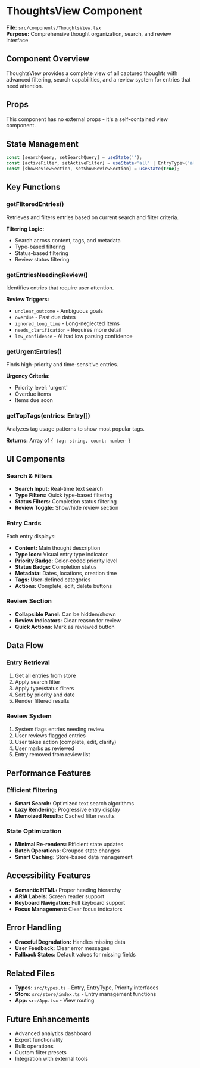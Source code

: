 # ThoughtsView Component

**File:** `src/components/ThoughtsView.tsx`  
**Purpose:** Comprehensive thought organization, search, and review interface

## Component Overview
ThoughtsView provides a complete view of all captured thoughts with advanced filtering, search capabilities, and a review system for entries that need attention.

## Props
This component has no external props - it's a self-contained view component.

## State Management
```typescript
const [searchQuery, setSearchQuery] = useState('');
const [activeFilter, setActiveFilter] = useState<'all' | EntryType>('all');
const [showReviewSection, setShowReviewSection] = useState(true);
```

## Key Functions

### getFilteredEntries()
Retrieves and filters entries based on current search and filter criteria.

**Filtering Logic:**
- Search across content, tags, and metadata
- Type-based filtering
- Status-based filtering
- Review status filtering

### getEntriesNeedingReview()
Identifies entries that require user attention.

**Review Triggers:**
- `unclear_outcome` - Ambiguous goals
- `overdue` - Past due dates
- `ignored_long_time` - Long-neglected items
- `needs_clarification` - Requires more detail
- `low_confidence` - AI had low parsing confidence

### getUrgentEntries()
Finds high-priority and time-sensitive entries.

**Urgency Criteria:**
- Priority level: 'urgent'
- Overdue items
- Items due soon

### getTopTags(entries: Entry[])
Analyzes tag usage patterns to show most popular tags.

**Returns:** Array of `{ tag: string, count: number }`

## UI Components

### Search & Filters
- **Search Input:** Real-time text search
- **Type Filters:** Quick type-based filtering
- **Status Filters:** Completion status filtering
- **Review Toggle:** Show/hide review section

### Entry Cards
Each entry displays:
- **Content:** Main thought description
- **Type Icon:** Visual entry type indicator
- **Priority Badge:** Color-coded priority level
- **Status Badge:** Completion status
- **Metadata:** Dates, locations, creation time
- **Tags:** User-defined categories
- **Actions:** Complete, edit, delete buttons

### Review Section
- **Collapsible Panel:** Can be hidden/shown
- **Review Indicators:** Clear reason for review
- **Quick Actions:** Mark as reviewed button

## Data Flow

### Entry Retrieval
1. Get all entries from store
2. Apply search filter
3. Apply type/status filters
4. Sort by priority and date
5. Render filtered results

### Review System
1. System flags entries needing review
2. User reviews flagged entries
3. User takes action (complete, edit, clarify)
4. User marks as reviewed
5. Entry removed from review list

## Performance Features

### Efficient Filtering
- **Smart Search:** Optimized text search algorithms
- **Lazy Rendering:** Progressive entry display
- **Memoized Results:** Cached filter results

### State Optimization
- **Minimal Re-renders:** Efficient state updates
- **Batch Operations:** Grouped state changes
- **Smart Caching:** Store-based data management

## Accessibility Features
- **Semantic HTML:** Proper heading hierarchy
- **ARIA Labels:** Screen reader support
- **Keyboard Navigation:** Full keyboard support
- **Focus Management:** Clear focus indicators

## Error Handling
- **Graceful Degradation:** Handles missing data
- **User Feedback:** Clear error messages
- **Fallback States:** Default values for missing fields

## Related Files
- **Types:** `src/types.ts` - Entry, EntryType, Priority interfaces
- **Store:** `src/store/index.ts` - Entry management functions
- **App:** `src/App.tsx` - View routing

## Future Enhancements
- Advanced analytics dashboard
- Export functionality
- Bulk operations
- Custom filter presets
- Integration with external tools
